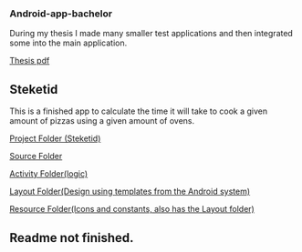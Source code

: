 ### Android-app-bachelor
During my thesis I made many smaller test applications and then integrated some into the main application.

[Thesis pdf](thesis_template_latex_eng/thesis_template_latex_eng/Thesis.pdf)

## Steketid
This is a finished app to calculate the time it will take to cook a given amount of pizzas using a given amount of ovens.

[Project Folder (Steketid)](steketid)

[Source Folder](steketid/app/src/main/)

[Activity Folder(logic)](steketid/app/src/main/java/com/example/itsme/steketid/)

[Layout Folder(Design using templates from the Android system)](steketid/app/src/main/res/layout/)

[Resource Folder(Icons and constants, also has the Layout folder)](steketid/app/src/main/res/)

## Readme not finished.
